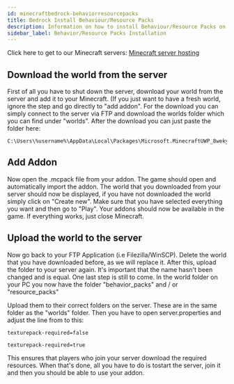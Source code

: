 ```yaml
---
id: minecraftbedrock-behaviorresourcepacks
title: Bedrock Install Behaviour/Resource Packs
description: Information on how to install Behaviour/Resource Packs on your Minecraft Bedrock server from ZAP-Hosting - ZAP-Hosting.com documentation
sidebar_label: Behavior/Resource Packs Installation
---
```


Click here to get to our Minecraft servers: [Minecraft server hosting](https://zap-hosting.com/en/minecraft-server-hosting/)

## Download the world from the server

First of all you have to shut down the server, download your world from the server and add it to your Minecraft. (If you just want to have a fresh world, ignore the step and go directly to "add addon". For the download you can simply connect to the server via FTP and download the worlds folder which you can find under "worlds". After the download you can just paste the folder here:

```
C:\Users\%username%\AppData\Local\Packages\Microsoft.MinecraftUWP_8wekyb3d8bbwe\LocalState\games\com.mojang\minecraftWorlds
```

## Add Addon
Now open the .mcpack file from your addon. The game should open and automatically import the addon. The world that you downloaded from your server should now be displayed, if you have not downloaded the world simply click on "Create new". Make sure that you have selected everything you want and then go to "Play". Your addons should now be available in the game. If everything works, just close Minecraft.

## Upload the world to the server

Now go back to your FTP Application (i.e Filezilla/WinSCP). Delete the world that you have downloaded before, as we will replace it. After this, upload the folder to your server again. It's important that the name hasn't been changed and is equal. One last step is still to come. In the world folder on your PC you now have the folder "behavior_packs" and / or "resource_packs"


Upload them to their correct folders on the server. These are in the same folder as the "worlds" folder. Then you have to open server.properties and adjust the line from to this: 

```
texturepack-required=false
```
```
texturepack-required=true
```

This ensures that players who join your server download the required resources. When that's done, all you have to do is tostart the server, join it and then you should be able to use your addon.
